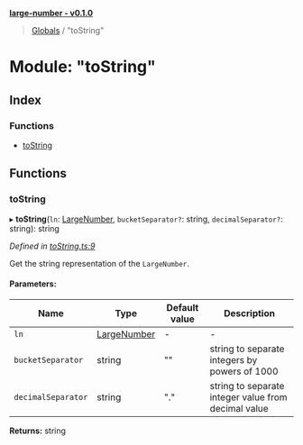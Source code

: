 **[large-number - v0.1.0](../README.md)**

> [Globals](../globals.md) / "toString"

# Module: "toString"

## Index

### Functions

* [toString](_tostring_.md#tostring)

## Functions

### toString

▸ **toString**(`ln`: [LargeNumber](../interfaces/_types_.largenumber.md), `bucketSeparator?`: string, `decimalSeparator?`: string): string

*Defined in [toString.ts:9](https://github.com/zimmed/large-number/blob/0e73db7/src/toString.ts#L9)*

Get the string representation of the `LargeNumber`.

#### Parameters:

Name | Type | Default value | Description |
------ | ------ | ------ | ------ |
`ln` | [LargeNumber](../interfaces/_types_.largenumber.md) | - | - |
`bucketSeparator` | string | "" | string to separate integers by powers of 1000 |
`decimalSeparator` | string | "." | string to separate integer value from decimal value  |

**Returns:** string
